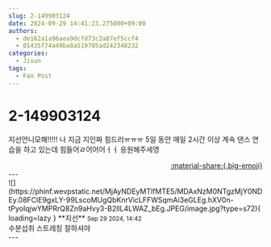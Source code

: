 ```yaml
---
slug: 2-149903124
date: 2024-09-29 14:41:23.275000+09:00
authors:
  - de162a1a96aea9dcfd73c2a87ef5ccf4
  - 01435f74a49ba8a519705ad242348232
categories:
  - Jisun
tags:
  - Fan Post
---
```


# 2-149903124

<div class="post-container" markdown="1">
<div class="content-container md-sidebar__scrollwrap" markdown="1">

지선언니모해!!!!! 나 지금 지인짜 힘드러ㅠㅠㅠ 5일 동안 매일 2시간 이상 계속 댄스 연습을 하고 있는데 힘들어ㄹ어어어ㅓㅓ 응원해주세영

</div>
</div>

<div style="text-align: right;" markdown="1">
<a href="https://weverse.io/fromis9/fanpost/2-149903124" style="text-align: right;">:material-share:{.big-emoji}</a>
</div>
---

<div class="comments-container md-sidebar__scrollwrap" markdown="1">
<div class="comment" markdown="1">
<div class='id-container' markdown="1">
![](https://phinf.wevpstatic.net/MjAyNDEyMTlfMTE5/MDAxNzM0NTgzMjY0NDEy.08FClE9gxLY-99LscoMUgQbKnrVicLFFWSqmAi3eGLEg.hXV0n-tPyoIqjwYMPRrQ8Zn9aHvy3-B2llL4LWAZ_bEg.JPEG/image.jpg?type=s72){ loading=lazy }
**<span class="artist">지선</span>** <small>Sep 29 2024, 14:42</small><br>
</div>
<div class='comment-body' markdown="1">
수분섭취 스트레칭 잘하셔야
</div>
</div>
</div>
---
